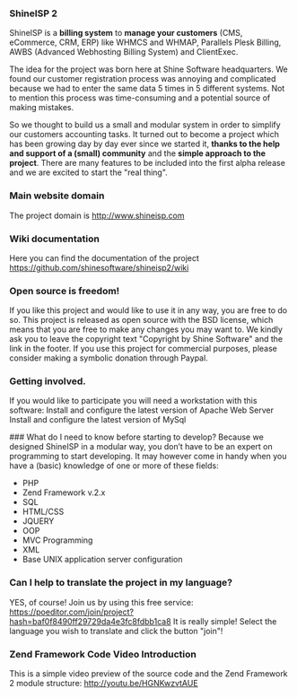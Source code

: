 ### ShineISP 2
ShineISP is a **billing system** to **manage your customers** (CMS, eCommerce, CRM, ERP) like WHMCS and WHMAP, Parallels Plesk Billing, AWBS (Advanced Webhosting Billing System) and ClientExec.

The idea for the project was born here at Shine Software headquarters. We found our customer registration process was annoying and complicated because we had to enter the same data 5 times in 5 different systems. Not to mention this process was time-consuming and a potential source of making mistakes. 

So we thought to build us a small and modular system in order to simplify our customers accounting tasks. It turned out to become a project which has been growing day by day ever since we started it, **thanks to the help and support of a (small) community** and the **simple approach to the project**. There are many features to be included into the first alpha release and we are excited to start the "real thing".

### Main website domain
The project domain is http://www.shineisp.com

### Wiki documentation 
Here you can find the documentation of the project https://github.com/shinesoftware/shineisp2/wiki

### Open source is freedom!
If you like this project and would like to use it in any way, you are free to do so. This project is released as open source with the BSD license, which means that you are free to make any changes you may want to. We kindly ask you to leave the copyright text "Copyright by Shine Software" and the link in the footer. If you use this project for commercial purposes, please consider making a symbolic donation through Paypal.

### Getting involved.
If you would like to participate you will need a workstation with this software:
Install and configure the latest version of Apache Web Server
Install and configure the latest version of MySql

### What do I need to know before starting to develop?
Because we designed ShineISP in a modular way, you don’t have to be an expert on programming to start developing. It may however come in handy when you have a (basic) knowledge of one or more of these fields:
- PHP
- Zend Framework v.2.x
- SQL
- HTML/CSS
- JQUERY
- OOP
- MVC Programming
- XML
- Base UNIX application server configuration 

### Can I help to translate the project in my language?
YES, of course! Join us by using this free service: https://poeditor.com/join/project?hash=baf0f8490ff29729da4e3fc8fdbb1ca8
It is really simple! Select the language you wish to translate and click the button "join"!

### Zend Framework Code Video Introduction
This is a simple video preview of the source code and the Zend Framework 2 module structure: http://youtu.be/HGNKwzvtAUE
